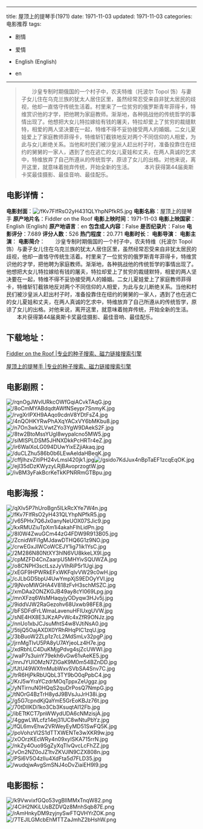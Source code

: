 
---
title: 屋顶上的提琴手(1971)
date: 1971-11-03
updated: 1971-11-03
categories: 电影推荐
tags:
- 剧情
- 爱情

- English (English)
- en
---


> 　　沙皇专制时期俄国的一个村子中，农夫特维（托波尔 Topol 饰）与妻子女儿住在乌克兰族的犹太人居住区里，虽然经常忍受来自非犹太居民的歧视，他却一直恪守传统生活着。村里来了一位贫穷的俄罗斯青年菲得卡，特维赏识他的才学，把他聘为家庭教师。渐渐地，各种挑战他的传统哲学的事情出现了。他想把大女儿特拉嫁给有钱的屠夫，特拉却爱上了贫穷的裁缝默特，相爱的两人坚决要在一起，特维不得不妥协接受两人的婚姻。二女儿夏娃爱上了家庭教师菲得卡，特维斩钉截铁地反对两个不同信仰的人相爱，为此与女儿断绝关系。当他和村民们被沙皇派人赶出村子时，准备投靠住在纽约的舅舅的一家人，遇到了也在逃亡的女儿夏娃和丈夫，在两人真诚的乞求中，特维放弃了自己所遵从的传统哲学，原谅了女儿的出格。对他来说，离开这里，就意味着抛弃传统，开始全新的生活。 　　本片获得第44届奥斯卡奖最佳摄影、最佳音响、最佳配乐。

## **电影详情**：

**电影封面**：<img src="https://image.tmdb.org/t/p/w200/fKv7FlfRsO2yH431QLYhpNPfkR5.jpg" alt="/fKv7FlfRsO2yH431QLYhpNPfkR5.jpg" title="/fKv7FlfRsO2yH431QLYhpNPfkR5.jpg">
**电影名称**：屋顶上的提琴手
**原产地片名**：Fiddler on the Roof
**电影上映时间**：1971-11-03
**电影上映国家**：English (English)
**原产地语言**：en
**包含成人内容**：False
**是否纪录片**：False
**电影评分**：7.689
**评分人数**：526
**热门程度**：20.771
**电影时长**：
**电影导演**：
**电影主演**：
**电影简介**：　　沙皇专制时期俄国的一个村子中，农夫特维（托波尔 Topol 饰）与妻子女儿住在乌克兰族的犹太人居住区里，虽然经常忍受来自非犹太居民的歧视，他却一直恪守传统生活着。村里来了一位贫穷的俄罗斯青年菲得卡，特维赏识他的才学，把他聘为家庭教师。渐渐地，各种挑战他的传统哲学的事情出现了。他想把大女儿特拉嫁给有钱的屠夫，特拉却爱上了贫穷的裁缝默特，相爱的两人坚决要在一起，特维不得不妥协接受两人的婚姻。二女儿夏娃爱上了家庭教师菲得卡，特维斩钉截铁地反对两个不同信仰的人相爱，为此与女儿断绝关系。当他和村民们被沙皇派人赶出村子时，准备投靠住在纽约的舅舅的一家人，遇到了也在逃亡的女儿夏娃和丈夫，在两人真诚的乞求中，特维放弃了自己所遵从的传统哲学，原谅了女儿的出格。对他来说，离开这里，就意味着抛弃传统，开始全新的生活。 　　本片获得第44届奥斯卡奖最佳摄影、最佳音响、最佳配乐。

## **下载地址**：
[Fiddler on the Roof |专业的种子搜索、磁力链接搜索引擎](https://movie.amd794.com:2083/?search=Fiddler%20on%20the%20Roof&ordering=&mode=match_phrase&page_size=10&page=1)

[屋顶上的提琴手 |专业的种子搜索、磁力链接搜索引擎](https://movie.amd794.com:2083/?search=%E5%B1%8B%E9%A1%B6%E4%B8%8A%E7%9A%84%E6%8F%90%E7%90%B4%E6%89%8B&ordering=&mode=match_phrase&page_size=10&page=1)
 

## **电影剧照**：
<img src="https://image.tmdb.org/t/p/original/rqnOgJWvlURkcOWfGqiACvkTAqG.jpg" alt="/rqnOgJWvlURkcOWfGqiACvkTAqG.jpg" title="/rqnOgJWvlURkcOWfGqiACvkTAqG.jpg"><img src="https://image.tmdb.org/t/p/original/8oCmMYABdqdtAWfNSeypr7SnmyK.jpg" alt="/8oCmMYABdqdtAWfNSeypr7SnmyK.jpg" title="/8oCmMYABdqdtAWfNSeypr7SnmyK.jpg"><img src="https://image.tmdb.org/t/p/original/rvgXrIPXH9AAqo9cdnV8YDtFsZ4.jpg" alt="/rvgXrIPXH9AAqo9cdnV8YDtFsZ4.jpg" title="/rvgXrIPXH9AAqo9cdnV8YDtFsZ4.jpg"><img src="https://image.tmdb.org/t/p/original/4nQOHKYRwPhAXqYACxVY6bMKbu8.jpg" alt="/4nQOHKYRwPhAXqYACxVY6bMKbu8.jpg" title="/4nQOHKYRwPhAXqYACxVY6bMKbu8.jpg"><img src="https://image.tmdb.org/t/p/original/n7On3wk2LVwtZYo3YgW9DAekS2F.jpg" alt="/n7On3wk2LVwtZYo3YgW9DAekS2F.jpg" title="/n7On3wk2LVwtZYo3YgW9DAekS2F.jpg"><img src="https://image.tmdb.org/t/p/original/8tw2BtoMssYUgI8wypalcno5MW5.jpg" alt="/8tw2BtoMssYUgI8wypalcno5MW5.jpg" title="/8tw2BtoMssYUgI8wypalcno5MW5.jpg"><img src="https://image.tmdb.org/t/p/original/siMISPLDSM5JHNXDkkPcHRTr4eZ.jpg" alt="/siMISPLDSM5JHNXDkkPcHRTr4eZ.jpg" title="/siMISPLDSM5JHNXDkkPcHRTr4eZ.jpg"><img src="https://image.tmdb.org/t/p/original/ir6WalXoLG094DUwYixEZjiAkaq.jpg" alt="/ir6WalXoLG094DUwYixEZjiAkaq.jpg" title="/ir6WalXoLG094DUwYixEZjiAkaq.jpg"><img src="https://image.tmdb.org/t/p/original/duCLZhu586b0b6LEwAeldaHBeqK.jpg" alt="/duCLZhu586b0b6LEwAeldaHBeqK.jpg" title="/duCLZhu586b0b6LEwAeldaHBeqK.jpg"><img src="https://image.tmdb.org/t/p/original/cffjlhzvZitiPH24vLmsl420jk1.jpg" alt="/cffjlhzvZitiPH24vLmsl420jk1.jpg" title="/cffjlhzvZitiPH24vLmsl420jk1.jpg"><img src="https://image.tmdb.org/t/p/original/gsido7KdJux4nBpTaEF1zcqEqOK.jpg" alt="/gsido7KdJux4nBpTaEF1zcqEqOK.jpg" title="/gsido7KdJux4nBpTaEF1zcqEqOK.jpg"><img src="https://image.tmdb.org/t/p/original/ejI35dDzKWyzyLRjBAvoprzogtW.jpg" alt="/ejI35dDzKWyzyLRjBAvoprzogtW.jpg" title="/ejI35dDzKWyzyLRjBAvoprzogtW.jpg"><img src="https://image.tmdb.org/t/p/original/ivBM3yFakBcrKeTkKPNRRmGTBpu.jpg" alt="/ivBM3yFakBcrKeTkKPNRRmGTBpu.jpg" title="/ivBM3yFakBcrKeTkKPNRRmGTBpu.jpg">

## **电影海报**：
<img src="https://image.tmdb.org/t/p/original/qXIv5P7hUroBgn5lLkRcXYe7W4n.jpg" alt="/qXIv5P7hUroBgn5lLkRcXYe7W4n.jpg" title="/qXIv5P7hUroBgn5lLkRcXYe7W4n.jpg"><img src="https://image.tmdb.org/t/p/original/fKv7FlfRsO2yH431QLYhpNPfkR5.jpg" alt="/fKv7FlfRsO2yH431QLYhpNPfkR5.jpg" title="/fKv7FlfRsO2yH431QLYhpNPfkR5.jpg"><img src="https://image.tmdb.org/t/p/original/v65PHx7Q6Jx0anyNeUOX07SJic9.jpg" alt="/v65PHx7Q6Jx0anyNeUOX07SJic9.jpg" title="/v65PHx7Q6Jx0anyNeUOX07SJic9.jpg"><img src="https://image.tmdb.org/t/p/original/kxRMUZiuTpXm1i4akahFIhLidPn.jpg" alt="/kxRMUZiuTpXm1i4akahFIhLidPn.jpg" title="/kxRMUZiuTpXm1i4akahFIhLidPn.jpg"><img src="https://image.tmdb.org/t/p/original/8I0W4ZwuGCm44zG4FDW9R913B05.jpg" alt="/8I0W4ZwuGCm44zG4FDW9R913B05.jpg" title="/8I0W4ZwuGCm44zG4FDW9R913B05.jpg"><img src="https://image.tmdb.org/t/p/original/ZcnidWFi1gMJdawDTHQ6G1z9NO.jpg" alt="/ZcnidWFi1gMJdawDTHQ6G1z9NO.jpg" title="/ZcnidWFi1gMJdawDTHQ6G1z9NO.jpg"><img src="https://image.tmdb.org/t/p/original/crwEGxJlWCoWCEJY1ig71ik1YsC.jpg" alt="/crwEGxJlWCoWCEJY1ig71ik1YsC.jpg" title="/crwEGxJlWCoWCEJY1ig71ik1YsC.jpg"><img src="https://image.tmdb.org/t/p/original/2M286N80NtXY3hlN6VU8kkeLX9l.jpg" alt="/2M286N80NtXY3hlN6VU8kkeLX9l.jpg" title="/2M286N80NtXY3hlN6VU8kkeLX9l.jpg"><img src="https://image.tmdb.org/t/p/original/cpMZFD4CnZaarpU5MHYivSQUWZA.jpg" alt="/cpMZFD4CnZaarpU5MHYivSQUWZA.jpg" title="/cpMZFD4CnZaarpU5MHYivSQUWZA.jpg"><img src="https://image.tmdb.org/t/p/original/o8CNPH3sctLszJyVIhRiP5r1Ugi.jpg" alt="/o8CNPH3sctLszJyVIhRiP5r1Ugi.jpg" title="/o8CNPH3sctLszJyVIhRiP5r1Ugi.jpg"><img src="https://image.tmdb.org/t/p/original/xEGF9HPWRkEFxWKFqlvVW29c0wH.jpg" alt="/xEGF9HPWRkEFxWKFqlvVW29c0wH.jpg" title="/xEGF9HPWRkEFxWKFqlvVW29c0wH.jpg"><img src="https://image.tmdb.org/t/p/original/cJLbGD5bpU4UwYmpXjS9EDOyYVI.jpg" alt="/cJLbGD5bpU4UwYmpXjS9EDOyYVI.jpg" title="/cJLbGD5bpU4UwYmpXjS9EDOyYVI.jpg"><img src="https://image.tmdb.org/t/p/original/9jNvoMWGHA4V818zFvH3schMSZC.jpg" alt="/9jNvoMWGHA4V818zFvH3schMSZC.jpg" title="/9jNvoMWGHA4V818zFvH3schMSZC.jpg"><img src="https://image.tmdb.org/t/p/original/xmDAa2ONZKGJB49ay8cYI069Lpg.jpg" alt="/xmDAa2ONZKGJB49ay8cYI069Lpg.jpg" title="/xmDAa2ONZKGJB49ay8cYI069Lpg.jpg"><img src="https://image.tmdb.org/t/p/original/mnXFzq6WsMHaqyjyODyqw3HJv5j.jpg" alt="/mnXFzq6WsMHaqyjyODyqw3HJv5j.jpg" title="/mnXFzq6WsMHaqyjyODyqw3HJv5j.jpg"><img src="https://image.tmdb.org/t/p/original/9iddVJW2RaGezohv68Uxwb98FE8.jpg" alt="/9iddVJW2RaGezohv68Uxwb98FE8.jpg" title="/9iddVJW2RaGezohv68Uxwb98FE8.jpg"><img src="https://image.tmdb.org/t/p/original/bFSDFdFrLWmaLavenuHFIUxgUVW.jpg" alt="/bFSDFdFrLWmaLavenuHFIUxgUVW.jpg" title="/bFSDFdFrLWmaLavenuHFIUxgUVW.jpg"><img src="https://image.tmdb.org/t/p/original/sNE4HX8E3JKzAPvWc4xZfR9ONJz.jpg" alt="/sNE4HX8E3JKzAPvWc4xZfR9ONJz.jpg" title="/sNE4HX8E3JKzAPvWc4xZfR9ONJz.jpg"><img src="https://image.tmdb.org/t/p/original/nnUo1xbJCJsuMhtS4w8VJtiNsA0.jpg" alt="/nnUo1xbJCJsuMhtS4w8VJtiNsA0.jpg" title="/nnUo1xbJCJsuMhtS4w8VJtiNsA0.jpg"><img src="https://image.tmdb.org/t/p/original/5tijQ5OajAXDX0YRhRHqPIC1zqU.jpg" alt="/5tijQ5OajAXDX0YRhRHqPIC1zqU.jpg" title="/5tijQ5OajAXDX0YRhRHqPIC1zqU.jpg"><img src="https://image.tmdb.org/t/p/original/3bBuoW2ZLp1z7cL2MdSmLv32pgP.jpg" alt="/3bBuoW2ZLp1z7cL2MdSmLv32pgP.jpg" title="/3bBuoW2ZLp1z7cL2MdSmLv32pgP.jpg"><img src="https://image.tmdb.org/t/p/original/jrnMgTlvU5PA8yU7AYjeoLz4H7e.jpg" alt="/jrnMgTlvU5PA8yU7AYjeoLz4H7e.jpg" title="/jrnMgTlvU5PA8yU7AYjeoLz4H7e.jpg"><img src="https://image.tmdb.org/t/p/original/xdRbhLC4DuKMjgPdvg4sjZcUWWI.jpg" alt="/xdRbhLC4DuKMjgPdvg4sjZcUWWI.jpg" title="/xdRbhLC4DuKMjgPdvg4sjZcUWWI.jpg"><img src="https://image.tmdb.org/t/p/original/waP7s3uinY79ekh6vGw61vAeKE5.jpg" alt="/waP7s3uinY79ekh6vGw61vAeKE5.jpg" title="/waP7s3uinY79ekh6vGw61vAeKE5.jpg"><img src="https://image.tmdb.org/t/p/original/mnJYUlOMzN7ZlGaK9M0m54BZnDD.jpg" alt="/mnJYUlOMzN7ZlGaK9M0m54BZnDD.jpg" title="/mnJYUlOMzN7ZlGaK9M0m54BZnDD.jpg"><img src="https://image.tmdb.org/t/p/original/fJtU49WXfmMubWxvSVbSA4Snv7C.jpg" alt="/fJtU49WXfmMubWxvSVbSA4Snv7C.jpg" title="/fJtU49WXfmMubWxvSVbSA4Snv7C.jpg"><img src="https://image.tmdb.org/t/p/original/trR6HjPkRbUQbL3TY9bO0qPpbC4.jpg" alt="/trR6HjPkRbUQbL3TY9bO0qPpbC4.jpg" title="/trR6HjPkRbUQbL3TY9bO0qPpbC4.jpg"><img src="https://image.tmdb.org/t/p/original/KrJ5wYraYCzdrMOqTppxZeUggz.jpg" alt="/KrJ5wYraYCzdrMOqTppxZeUggz.jpg" title="/KrJ5wYraYCzdrMOqTppxZeUggz.jpg"><img src="https://image.tmdb.org/t/p/original/yNTirnuN0HQqS2quDrPosQ7NmpG.jpg" alt="/yNTirnuN0HQqS2quDrPosQ7NmpG.jpg" title="/yNTirnuN0HQqS2quDrPosQ7NmpG.jpg"><img src="https://image.tmdb.org/t/p/original/tNOrG4BzTrH8ydJ9BVsJuJrH38i.jpg" alt="/tNOrG4BzTrH8ydJ9BVsJuJrH38i.jpg" title="/tNOrG4BzTrH8ydJ9BVsJuJrH38i.jpg"><img src="https://image.tmdb.org/t/p/original/g5G7cpndKjQaYmE5GrEoKBJz76t.jpg" alt="/g5G7cpndKjQaYmE5GrEoKBJz76t.jpg" title="/g5G7cpndKjQaYmE5GrEoKBJz76t.jpg"><img src="https://image.tmdb.org/t/p/original/70tDIIKDi1ko3Cb3KsuqtAI12Fb.jpg" alt="/70tDIIKDi1ko3Cb3KsuqtAI12Fb.jpg" title="/70tDIIKDi1ko3Cb3KsuqtAI12Fb.jpg"><img src="https://image.tmdb.org/t/p/original/ibETtKCT7pnWWydUDA6cNMzisjA.jpg" alt="/ibETtKCT7pnWWydUDA6cNMzisjA.jpg" title="/ibETtKCT7pnWWydUDA6cNMzisjA.jpg"><img src="https://image.tmdb.org/t/p/original/4ggwLWLcfz14ej31UC8wNtuPbYz.jpg" alt="/4ggwLWLcfz14ej31UC8wNtuPbYz.jpg" title="/4ggwLWLcfz14ej31UC8wNtuPbYz.jpg"><img src="https://image.tmdb.org/t/p/original/fQL6mvEhw2VRWeyEyMD51SwFQ5K.jpg" alt="/fQL6mvEhw2VRWeyEyMD51SwFQ5K.jpg" title="/fQL6mvEhw2VRWeyEyMD51SwFQ5K.jpg"><img src="https://image.tmdb.org/t/p/original/poVohzVI2S1dTTXWENTe3wXKR9w.jpg" alt="/poVohzVI2S1dTTXWENTe3wXKR9w.jpg" title="/poVohzVI2S1dTTXWENTe3wXKR9w.jpg"><img src="https://image.tmdb.org/t/p/original/xOOrzKEcWRy4n09xyISKA715rrN.jpg" alt="/xOOrzKEcWRy4n09xyISKA715rrN.jpg" title="/xOOrzKEcWRy4n09xyISKA715rrN.jpg"><img src="https://image.tmdb.org/t/p/original/nkZy4Ouo9SgZyXqTlvQvcLcFhZZ.jpg" alt="/nkZy4Ouo9SgZyXqTlvQvcLcFhZZ.jpg" title="/nkZy4Ouo9SgZyXqTlvQvcLcFhZZ.jpg"><img src="https://image.tmdb.org/t/p/original/vOn2NZ0oJZ1tvZKVJlN9CZX808n.jpg" alt="/vOn2NZ0oJZ1tvZKVJlN9CZX808n.jpg" title="/vOn2NZ0oJZ1tvZKVJlN9CZX808n.jpg"><img src="https://image.tmdb.org/t/p/original/PSi6V5O4zIlu4XdFta5d7FLD35.jpg" alt="/PSi6V5O4zIlu4XdFta5d7FLD35.jpg" title="/PSi6V5O4zIlu4XdFta5d7FLD35.jpg"><img src="https://image.tmdb.org/t/p/original/wudqjwAvgSmSNJ4oDvZiaiEH9l9.jpg" alt="/wudqjwAvgSmSNJ4oDvZiaiEH9l9.jpg" title="/wudqjwAvgSmSNJ4oDvZiaiEH9l9.jpg">

## **电影图标**：
<img src="https://image.tmdb.org/t/p/original/k9VwvixfGQo53vgBIIMMxTnqW82.png" alt="/k9VwvixfGQo53vgBIIMMxTnqW82.png" title="/k9VwvixfGQo53vgBIIMMxTnqW82.png"><img src="https://image.tmdb.org/t/p/original/4CiH2NKiLUsBZDVQz8MnhSqb87E.png" alt="/4CiH2NKiLUsBZDVQz8MnhSqb87E.png" title="/4CiH2NKiLUsBZDVQz8MnhSqb87E.png"><img src="https://image.tmdb.org/t/p/original/rAmHnkyDM9zyjnySwFTQVHYrZOK.png" alt="/rAmHnkyDM9zyjnySwFTQVHYrZOK.png" title="/rAmHnkyDM9zyjnySwFTQVHYrZOK.png"><img src="https://image.tmdb.org/t/p/original/7TEJlLGMcbEhMTTZaJmhZ2bHshW.png" alt="/7TEJlLGMcbEhMTTZaJmhZ2bHshW.png" title="/7TEJlLGMcbEhMTTZaJmhZ2bHshW.png">
